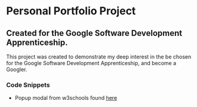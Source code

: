 # Personal Portfolio Project

## Created for the Google Software Development Apprenticeship.

This project was created to demonstrate my deep interest in the be chosen for the Google Software Development Apprenticeship, and become a Googler.

### Code Snippets

* Popup modal from w3schools found [here](https://www.w3schools.com/w3css/tryit.asp?filename=tryw3css_modal_gallery)